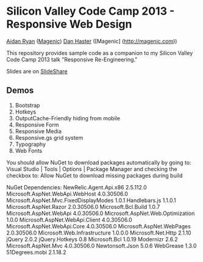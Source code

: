 # Silicon Valley Code Camp 2013 - Responsive Web Design #

[Aidan Ryan](http://www.aidanjryan.com) ([Magenic](http://magenic.com))
[Dan Haster](http://geekswithblogs.net/danielh/Default.aspx) ([Magenic] (http://magenic.com))

This repository provides sample code as a companion to my Silicon Valley Code Camp 2013 talk "Responsive Re-Engineering."

Slides are on [SlideShare](https://www.slideshare.net/AidanRyan2/responsive-reengineering)

## Demos ##

1. Bootstrap
2. Hotkeys
3. OutputCache-Friendly hiding from mobile
4. Responsive Form
5. Responsive Media
6. Responsive.gs grid system
7. Typography
8. Web Fonts

You should allow NuGet to download packages automatically by going to:
Visual Studio | Tools | Options | Package Manager
and checking the checkbox to: Allow NuGet to download missing packages during build 

NuGet Dependencies:
NewRelic.Agent.Api.x86 2.5.112.0
Microsoft.AspNet.WebApi.WebHost 4.0.30506.0
Microsoft.AspNet.Mvc.FixedDisplayModes 1.0.1
Handlebars.js 1.1.0.1
Microsoft.AspNet.Razor 2.0.30506.0
Microsoft.Bcl.Build 1.0.7
Microsoft.AspNet.WebApi 4.0.30506.0
Microsoft.AspNet.Web.Optimization 1.0.0
Microsoft.AspNet.WebApi.Client 4.0.30506.0
Microsoft.AspNet.WebApi.Core 4.0.30506.0
Microsoft.AspNet.WebPages 2.0.30506.0
Microsoft.Web.Infrastructure 1.0.0.0
Microsoft.Net.Http 2.1.10
jQuery 2.0.2
jQuery.Hotkeys 0.8
Microsoft.Bcl 1.0.19
Modernizr 2.6.2
Microsoft.AspNet.Mvc 4.0.30506.0
Newtonsoft.Json 5.0.6
WebGrease 1.3.0
51Degrees.mobi 2.1.18.2
